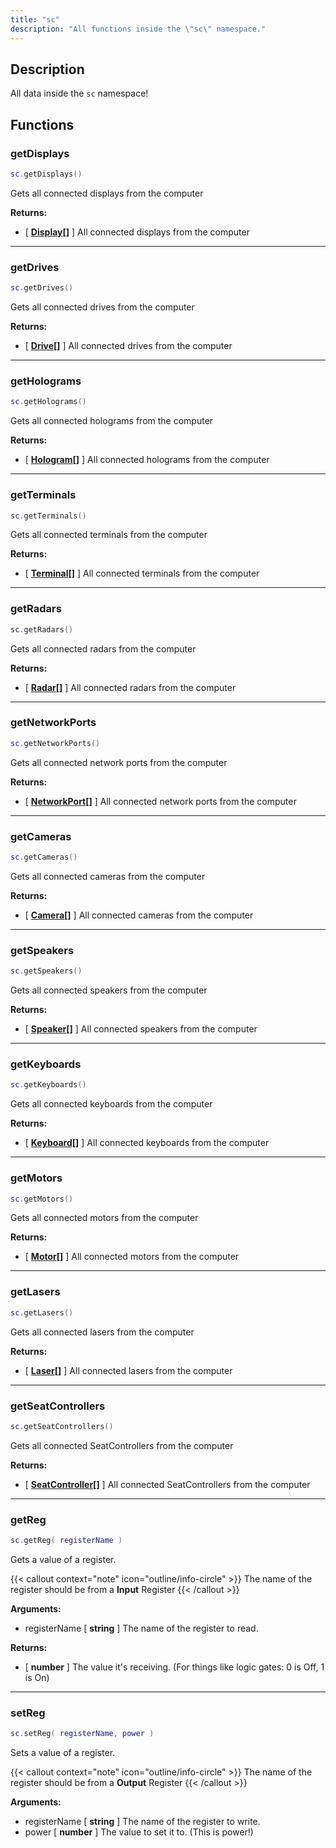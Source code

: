 ```yaml
---
title: "sc"
description: "All functions inside the \"sc\" namespace."
---
```


## Description

All data inside the `sc` namespace!

## Functions

### getDisplays

```lua
sc.getDisplays()
```

Gets all connected displays from the computer

**Returns:**
- [ **[Display](/docs/lua-api/components/display/)[]** ] All connected displays from the computer

---

### getDrives

```lua
sc.getDrives()
```

Gets all connected drives from the computer

**Returns:**
- [ **[Drive](/docs/lua-api/components/drive/)[]** ] All connected drives from the computer

---

### getHolograms

```lua
sc.getHolograms()
```

Gets all connected holograms from the computer

**Returns:**
- [ **[Hologram](/docs/lua-api/components/hologram/)[]** ] All connected holograms from the computer

---

### getTerminals

```lua
sc.getTerminals()
```

Gets all connected terminals from the computer

**Returns:**
- [ **[Terminal](/docs/lua-api/components/terminal/)[]** ] All connected terminals from the computer

---

### getRadars

```lua
sc.getRadars()
```

Gets all connected radars from the computer

**Returns:**
- [ **[Radar](/docs/lua-api/components/radar/)[]** ] All connected radars from the computer

---

### getNetworkPorts

```lua
sc.getNetworkPorts()
```

Gets all connected network ports from the computer

**Returns:**
- [ **[NetworkPort](/docs/lua-api/components/networkport/)[]** ] All connected network ports from the computer

---

### getCameras

```lua
sc.getCameras()
```

Gets all connected cameras from the computer

**Returns:**
- [ **[Camera](/docs/lua-api/components/camera/)[]** ] All connected cameras from the computer

---

### getSpeakers

```lua
sc.getSpeakers()
```

Gets all connected speakers from the computer

**Returns:**
- [ **[Speaker](/docs/lua-api/components/speaker/)[]** ] All connected speakers from the computer

---

### getKeyboards

```lua
sc.getKeyboards()
```

Gets all connected keyboards from the computer


**Returns:**
- [ **[Keyboard](/docs/lua-api/components/keyboard/)[]** ] All connected keyboards from the computer

---

### getMotors

```lua
sc.getMotors()
```

Gets all connected motors from the computer

**Returns:**
- [ **[Motor](/docs/lua-api/components/motor/)[]** ] All connected motors from the computer

---

### getLasers

```lua
sc.getLasers()
```

Gets all connected lasers from the computer

**Returns:**
- [ **[Laser](/docs/lua-api/components/laser/)[]** ] All connected lasers from the computer

---

### getSeatControllers

```lua
sc.getSeatControllers()
```

Gets all connected SeatControllers from the computer

**Returns:**
- [ **[SeatController](/docs/lua-api/components/seatcontroller/)[]** ] All connected SeatControllers from the computer

---

### getReg

```lua
sc.getReg( registerName )
```

Gets a value of a register.

{{< callout context="note" icon="outline/info-circle" >}}
The name of the register should be from a **Input** Register
{{< /callout >}}

**Arguments:**
- registerName [ **string** ] The name of the register to read.

**Returns:**
- [ **number** ] The value it's receiving. (For things like logic gates: 0 is Off, 1 is On)

---

### setReg

```lua
sc.setReg( registerName, power )
```

Sets a value of a register.

{{< callout context="note" icon="outline/info-circle" >}}
The name of the register should be from a **Output** Register
{{< /callout >}}

**Arguments:**
- registerName [ **string** ] The name of the register to write.
- power [ **number** ] The value to set it to. (This is power!)
